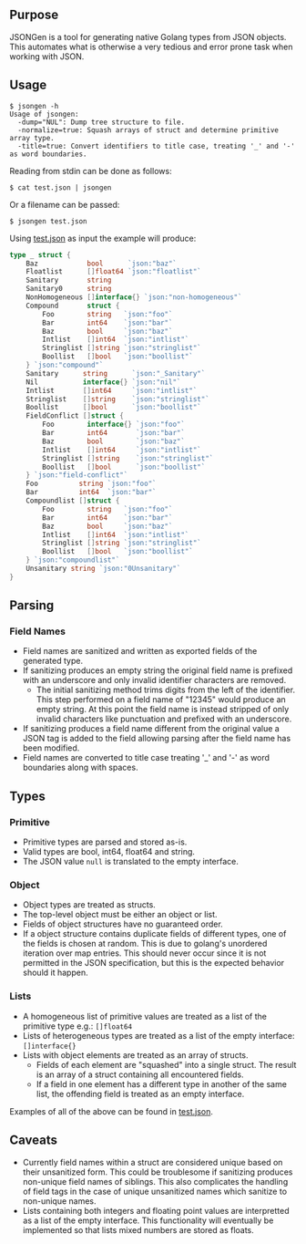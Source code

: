 ## Purpose
JSONGen is a tool for generating native Golang types from JSON objects. This automates what is otherwise a very tedious and error prone task when working with JSON.

## Usage

```
$ jsongen -h
Usage of jsongen:
  -dump="NUL": Dump tree structure to file.
  -normalize=true: Squash arrays of struct and determine primitive array type.
  -title=true: Convert identifiers to title case, treating '_' and '-' as word boundaries.
```

Reading from stdin can be done as follows:
```
$ cat test.json | jsongen
```

Or a filename can be passed:
```
$ jsongen test.json
```

Using [test.json](test.json) as input the example will produce:
```go
type _ struct {
	Baz            bool      `json:"baz"`
	Floatlist      []float64 `json:"floatlist"`
	Sanitary       string
	Sanitary0      string
	NonHomogeneous []interface{} `json:"non-homogeneous"`
	Compound       struct {
		Foo        string   `json:"foo"`
		Bar        int64    `json:"bar"`
		Baz        bool     `json:"baz"`
		Intlist    []int64  `json:"intlist"`
		Stringlist []string `json:"stringlist"`
		Boollist   []bool   `json:"boollist"`
	} `json:"compound"`
	Sanitary      string      `json:"_Sanitary"`
	Nil           interface{} `json:"nil"`
	Intlist       []int64     `json:"intlist"`
	Stringlist    []string    `json:"stringlist"`
	Boollist      []bool      `json:"boollist"`
	FieldConflict []struct {
		Foo        interface{} `json:"foo"`
		Bar        int64       `json:"bar"`
		Baz        bool        `json:"baz"`
		Intlist    []int64     `json:"intlist"`
		Stringlist []string    `json:"stringlist"`
		Boollist   []bool      `json:"boollist"`
	} `json:"field-conflict"`
	Foo          string `json:"foo"`
	Bar          int64  `json:"bar"`
	Compoundlist []struct {
		Foo        string   `json:"foo"`
		Bar        int64    `json:"bar"`
		Baz        bool     `json:"baz"`
		Intlist    []int64  `json:"intlist"`
		Stringlist []string `json:"stringlist"`
		Boollist   []bool   `json:"boollist"`
	} `json:"compoundlist"`
	Unsanitary string `json:"0Unsanitary"`
} 
```

## Parsing
### Field Names
  * Field names are sanitized and written as exported fields of the generated type.
  * If sanitizing produces an empty string the original field name is prefixed with an underscore and only invalid identifier characters are removed.
    * The initial sanitizing method trims digits from the left of the identifier. This step performed on a field name of "12345" would produce an empty string. At this point the field name is instead stripped of only invalid characters like punctuation and prefixed with an underscore.
  * If sanitizing produces a field name different from the original value a JSON tag is added to the field allowing parsing after the field name has been modified.
  * Field names are converted to title case treating '_' and '-' as word boundaries along with spaces.

## Types
### Primitive
  * Primitive types are parsed and stored as-is.
  * Valid types are bool, int64, float64 and string.
  * The JSON value `null` is translated to the empty interface.

### Object
  * Object types are treated as structs.
  * The top-level object must be either an object or list.
  * Fields of object structures have no guaranteed order.
  * If a object structure contains duplicate fields of different types, one of the fields is chosen at random. This is due to golang's unordered iteration over map entries. This should never occur since it is not permitted in the JSON specification, but this is the expected behavior should it happen.

### Lists
  * A homogeneous list of primitive  values are treated as a list of the primitive type e.g.: `[]float64`
  * Lists of heterogeneous types are treated as a list of the empty interface: `[]interface{}`
  * Lists with object elements are treated as an array of structs.
    * Fields of each element are "squashed" into a single struct. The result is an array of a struct containing all encountered fields.
    * If a field in one element has a different type in another of the same list, the offending field is treated as an empty interface.

Examples of all of the above can be found in [test.json](test.json).

## Caveats
  * Currently field names within a struct are considered unique based on their unsanitized form. This could be troublesome if sanitizing produces non-unique field names of siblings. This also complicates the handling of field tags in the case of unique unsanitized names which sanitize to non-unique names.
  * Lists containing both integers and floating point values are interpretted as a list of the empty interface. This functionality will eventually be implemented so that lists mixed numbers are stored as floats.